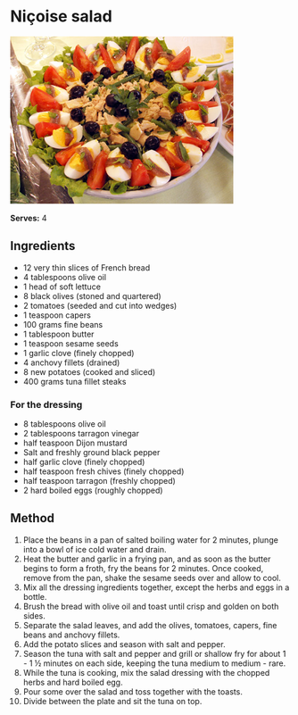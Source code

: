 # Niçoise salad

![Niçoise salad](resources/nicoise.jpg)

**Serves:** 4

## Ingredients
- 12 very thin slices of French bread
- 4 tablespoons olive oil
- 1 head of soft lettuce
- 8 black olives (stoned and quartered)
- 2 tomatoes (seeded and cut into wedges)
- 1 teaspoon capers
- 100 grams fine beans
- 1 tablespoon butter
- 1 teaspoon sesame seeds
- 1 garlic clove (finely chopped)
- 4 anchovy fillets (drained)
- 8 new potatoes (cooked and sliced)
- 400 grams tuna fillet steaks

### For the dressing
- 8 tablespoons olive oil
- 2 tablespoons tarragon vinegar
- half teaspoon Dijon mustard
- Salt and freshly ground black pepper
- half garlic clove (finely chopped)
- half teaspoon fresh chives (finely chopped)
- half teaspoon tarragon (freshly chopped)
- 2 hard boiled eggs (roughly chopped)

## Method
1. Place the beans in a pan of salted boiling water for 2 minutes, plunge into a bowl of ice cold water and drain.
1. Heat the butter and garlic in a frying pan, and as soon as the butter begins to form a froth, fry the beans for 2 minutes. Once cooked, remove from the pan, shake the sesame seeds over and allow to cool.
1. Mix all the dressing ingredients together, except the herbs and eggs in a bottle.
1. Brush the bread with olive oil and toast until crisp and golden on both sides.
1. Separate the salad leaves, and add the olives, tomatoes, capers, fine beans and anchovy fillets.
1. Add the potato slices and season with salt and pepper.
1. Season the tuna with salt and pepper and grill or shallow fry for about 1 - 1 ½ minutes on each side, keeping the tuna medium to medium - rare.
1. While the tuna is cooking, mix the salad dressing with the chopped herbs and hard boiled egg.
1. Pour some over the salad and toss together with the toasts.
1. Divide between the plate and sit the tuna on top.